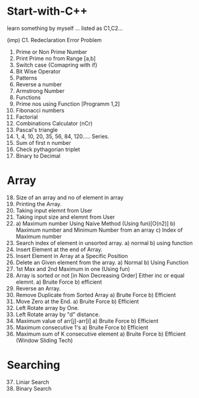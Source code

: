 # Start-with-C++

learn something by myself ... listed as C1,C2...

(imp) C1. Redeclaration Error Problem
       

1. Prime or Non Prime Number
2. Print Prime no from Range [a,b]
3. Switch case {Comapring with if}
4. Bit Wise Operator
5. Patterns
6. Reverse a number
7. Armstrong Number
8. Functions 
9. Prime nos using Function [Programm 1,2]
10. Fibonacci numbers
11. Factorial
12. Combinations Calculator (nCr)
13. Pascal's triangle
14. 1, 4, 10, 20, 35, 56, 84, 120..... Series.
15. Sum of first n number
16. Check pythagorian triplet
17. Binary to Decimal
# Array
18. Size of an array and no of element in array
19. Printing the Array.
20. Taking input elemnt from User
21. Taking input size and elemnt from User
22. a) Maximum number Using Naive Method (Using fun)[O(n2)] 
    b) Maximum number and Minimum Number from an array
    c) Index of Maximum number
23. Search index of element in unsorted array.
    a) normal
    b) using function
24. Insert Element at the end of Array. 
25. Insert Element in Array at a Specific Position 
26. Delete an Given element from the array. 
    a) Normal
    b) Using Function
27. 1st Max and 2nd Maximum in one (Using fun)
28.  Array is sorted or not [in Non Decreasing Order] Either inc or equal elemnt.
     a) Bruite Force
     b) efficient
29. Reverse an Array.
30. Remove Duplicate from Sorted Array
       a) Bruite Force
       b) Efficient
31. Move Zero at the End.
       a) Bruite Force
       b) Efficient
32. Left Rotate array by One. 
33. Left Rotate array by "d" distance.
34. Maximum value of arr[j]-arr[i]
       a) Bruite Force
       b) Efficient
35. Maximum consecutive 1's
       a) Bruite Force
       b) Efficient
36. Maximum sum of K consecutive element
       a) Bruite Force
       b) Efficient (Window Sliding Tech)
# Searching 

37. Liniar Search 
38. Binary Search
